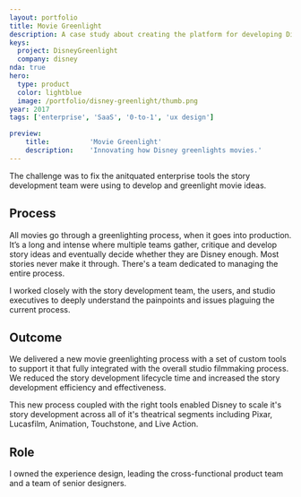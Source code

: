 ```yaml
---
layout: portfolio
title: Movie Greenlight
description: A case study about creating the platform for developing Disney theatrical stories.
keys:
  project: DisneyGreenlight
  company: disney
nda: true
hero:
  type: product
  color: lightblue
  image: /portfolio/disney-greenlight/thumb.png
year: 2017
tags: ['enterprise', 'SaaS', '0-to-1', 'ux design']

preview:
    title:          'Movie Greenlight'
    description:    'Innovating how Disney greenlights movies.'
---
```


The challenge was to fix the anitquated enterprise tools the story development team were using to develop and greenlight movie ideas.

## Process
All movies go through a greenlighting process, when it goes into production. It’s a long and intense where multiple teams gather, critique and develop story ideas and eventually decide whether they are Disney enough. Most stories never make it through. There's a team dedicated to managing the entire process.

I worked closely with the story development team, the users, and studio executives to deeply understand the painpoints and issues plaguing the current process.

## Outcome
We delivered a new movie greenlighting process with a set of custom tools to support it that fully integrated with the overall studio filmmaking process. We reduced the story development lifecycle time and increased the story development efficiency and effectiveness.

This new process coupled with the right tools enabled Disney to scale it's story development across all of it's theatrical segments including Pixar, Lucasfilm, Animation, Touchstone, and Live Action.

## Role
I owned the experience design, leading the cross-functional product team and a team of senior designers.